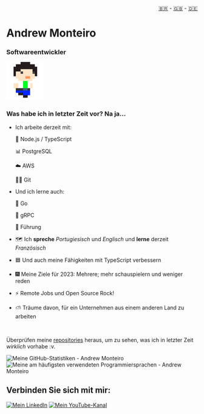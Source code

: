 <p align="right">
  <a href="README.pt.md">🇧🇷</a> - <a href="README.md">🇬🇧</a> - <a href="README.de.md">🇩🇪</a>
</p>

# Andrew Monteiro

### Softwareentwickler

<img src="https://raw.githubusercontent.com/Andrew-2609/mec-man/main/logo-gif.gif" alt="Mec-Man logo" width="100" height="100" />

### Was habe ich in letzter Zeit vor? Na ja...

- Ich arbeite derzeit mit:

  🤖 Node.js / TypeScript

  📊 PostgreSQL

  ☁️ AWS

  👨‍💻 Git

- Und ich lerne auch:

  🐹 Go

  📡 gRPC

  🥇 Führung

- 🗺 Ich **spreche** *Portugiesisch* und *Englisch* und **lerne** derzeit *Französisch*
- 🟦 Und auch meine Fähigkeiten mit TypeScript verbessern
- 🎆 Meine Ziele für 2023: Mehrere; mehr schauspielern und weniger reden
- ⚡ Remote Jobs und Open Source Rock!
- ⛅ Träume davon, für ein Unternehmen aus einem anderen Land zu arbeiten

<br/>

Überprüfen meine [repositories](https://github.com/Andrew-2609?tab=repositories) heraus, um zu sehen, was ich in letzter Zeit *wirklich* vorhabe :v.

<p align="left">
 <img alt="Meine GitHub-Statistiken - Andrew Monteiro" src="https://github-readme-stats.vercel.app/api?username=andrew-2609&show_icons=true&hide_border=true&theme=tokyonight&locale=de" height="190"> 
 <img alt="Meine am häufigsten verwendeten Programmiersprachen - Andrew Monteiro" src="https://github-readme-stats.vercel.app/api/top-langs/?username=andrew-2609&layout=compact&hide_border=true&langs_count=8&theme=tokyonight&exclude_repo=Eccezionale-MVC,CorporacaoUmbrella,diversos,projetos&locale=de">
</p>

## Verbinden Sie sich mit mir:
<a href="https://www.linkedin.com/in/andrew-2609/" target="_blank"><img alt="Mein LinkedIn" src="https://img.shields.io/badge/-LinkedIn-%230077B5?style=for-the-badge&logo=linkedin&logoColor=white"></a>
<a href="https://www.youtube.com/channel/UCmQ39rZeUW3dxMiSjm6YX7Q" target="_blank"><img alt="Mein YouTube-Kanal" src="https://img.shields.io/badge/YouTube-FF0000?style=for-the-badge&logo=youtube&logoColor=white"></a>
